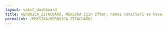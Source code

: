 ```yaml
---
layout: vakit_dashboard
title: HERQUICA_ZITACUARO, MEKSIKA için iftar, namaz vakitleri ve hava durumu - ilçe/eyalet seç
permalink: /MEKSIKA/HERQUICA_ZITACUARO/
---
```


<script type="text/javascript">
  var GLOBAL_COUNTRY = 'MEKSIKA';
  var GLOBAL_CITY = 'HERQUICA_ZITACUARO';
  var GLOBAL_STATE = '';
  var lat = 72;
  var lon = 21;
</script>
